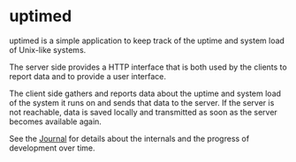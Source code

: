 # uptimed

uptimed is a simple application to keep track of the uptime and system
load of Unix-like systems.

The server side provides a HTTP interface that is both used by the
clients to report data and to provide a user interface.

The client side gathers and reports data about the uptime and system
load of the system it runs on and sends that data to the server. If
the server is not reachable, data is saved locally and transmitted as
soon as the server becomes available again.

See the [Journal](journal.org) for details about the internals and the
progress of development over time.
